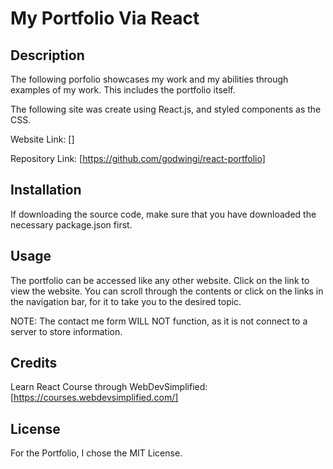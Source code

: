 # My Portfolio Via React

## Description

The following porfolio showcases my work and my abilities through examples of my work. This includes the portfolio itself. 

The following site was create using React.js, and styled components as the CSS.

Website Link: []

Repository Link: [https://github.com/godwingi/react-portfolio]

## Installation

If downloading the source code, make sure that you have downloaded the necessary package.json first.

## Usage

The portfolio can be accessed like any other website. Click on the link to view the website. You can scroll through the contents or click on the links in the navigation bar, for it to take you to the desired topic.

NOTE: The contact me form WILL NOT function, as it is not connect to a server to store information.

## Credits

Learn React Course through WebDevSimplified:
[https://courses.webdevsimplified.com/]

## License

For the Portfolio, I chose the MIT License.